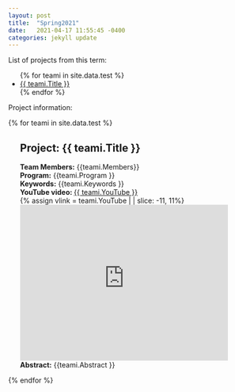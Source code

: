 ```yaml
---
layout: post
title:  "Spring2021"
date:   2021-04-17 11:55:45 -0400
categories: jekyll update
---
```


List of projects from this term: 
<ul>
{% for teami in site.data.test %}
  <li>
    <a href="#{{ teami.Title }}">
      {{ teami.Title }}
    </a>
  </li>
{% endfor %}
</ul>

Project information:

<!-- loop through each team's data from CSV file as teami -->
<!-- CSV file should be saved to _data folder. Ex: _data/test.csv -->
{% for teami in site.data.test %}
  <ul>
  <p id="{{ teami.Title }}"></p> <!-- Create a link to this section of the page -->
  <h2> Project: {{ teami.Title }}</h2>
    <b>Team Members:</b> {{teami.Members}}<br>
    <b>Program:</b> {{teami.Program }}<br>
    <b>Keywords:</b> {{teami.Keywords }}<br>
    <b> YouTube video: </b><a href="{{ teami.YouTube }}">
      {{ teami.YouTube }}</a><br>
      <!-- Youtube link embedding: assume that last 11 chars are the video id and use that to create an embed link -->
      {% assign vlink = teami.YouTube | | slice: -11, 11%}
     <iframe width="420" height="315" src="https://www.youtube.com/embed/{{ vlink }}"  frameborder="0" allowfullscreen></iframe><br>
    <b>Abstract:</b> {{teami.Abstract }}<br>
    </ul>
{% endfor %}


